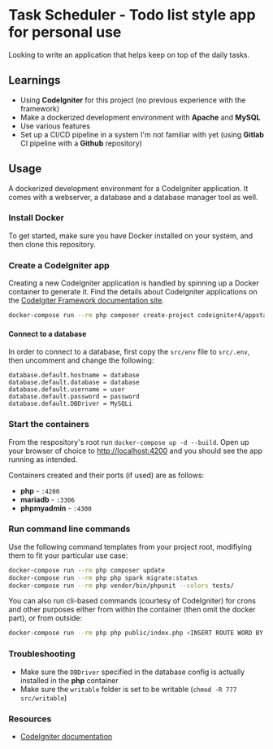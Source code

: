 # Task Scheduler - Todo list style app for personal use

Looking to write an application that helps keep on top of the daily tasks.

## Learnings

- Using **CodeIgniter** for this project (no previous experience with the framework)
- Make a dockerized development environment with **Apache** and **MySQL**
- Use various features
- Set up a CI/CD pipeline in a system I'm not familiar with yet (using **Gitlab** CI pipeline with a **Github** repository)

## Usage

A dockerized development environment for a CodeIgniter application. It comes with a webserver, a database and a database manager tool as well.

### Install Docker

To get started, make sure you have Docker installed on your system, and then clone this repository.

### Create a CodeIgniter app

Creating a new CodeIgniter application is handled by spinning up a Docker container to generate it.
Find the details about CodeIgniter applications on the [CodeIgiter Framework documentation site](https://codeigniter4.github.io/userguide/installation/index.html).

``` sh
docker-compose run --rm php composer create-project codeigniter4/appstarter .
```

#### Connect to a database

In order to connect to a database, first copy the `src/env` file to `src/.env`, then uncomment and change the following:

``` env
database.default.hostname = database
database.default.database = database
database.default.username = user
database.default.password = password
database.default.DBDriver = MySQLi
```

### Start the containers

From the respository's root run `docker-compose up -d --build`. Open up your browser of choice to [http://localhost:4200](http://localhost:4200) and you should see the app running as intended.

Containers created and their ports (if used) are as follows:

- **php** - `:4200`
- **mariadb** - `:3306`
- **phpmyadmin** - `:4300`

### Run command line commands

Use the following command templates from your project root, modifiying them to fit your particular use case:

``` sh
docker-compose run --rm php composer update
docker-compose run --rm php php spark migrate:status
docker-compose run --rm php vendor/bin/phpunit --colors tests/
```

You can also run cli-based commands (courtesy of CodeIgniter) for crons and other purposes either from within the container (then omit the docker part), or from outside:

``` sh
docker-compose run --rm php php public/index.php <INSERT ROUTE WORD BY WORD>
```

### Troubleshooting

- Make sure the `DBDriver` specified in the database config is actually installed in the **php**  container
- Make sure the `writable` folder is set to be writable (`chmod -R 777 src/writable`)

### Resources

- [CodeIgniter documentation](https://codeigniter.com/user_guide/index.html)
